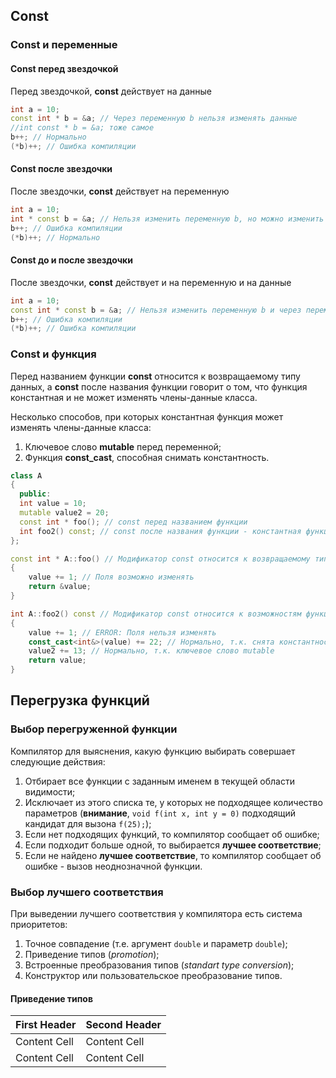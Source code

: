 ## Const

### Const и переменные

#### Const перед звездочкой

Перед звездочкой, **const** действует на данные

```cpp
int a = 10;
const int * b = &a; // Через переменную b нельзя изменять данные
//int const * b = &a; тоже самое
b++; // Нормально
(*b)++; // Ошибка компиляции
```

#### Const после звездочки

После звездочки, **const** действует на переменную

```c++
int a = 10;
int * const b = &a; // Нельзя изменить переменную b, но можно изменить данные
b++; // Ошибка компиляции
(*b)++; // Нормально
```

#### Const до и после звездочки

После звездочки, **const** действует и на переменную и на данные

```c++
int a = 10;
const int * const b = &a; // Нельзя изменить переменную b и через переменную b нельзя изменять данные
b++; // Ошибка компиляции
(*b)++; // Ошибка компиляции
```

### Const и функция

Перед названием функции **const** относится к возвращаемому типу данных, а **const** после названия функции говорит о том, что функция константная и не может изменять члены-данные класса.

Несколько способов, при которых константная функция может изменять члены-данные класса:

1. Ключевое слово **mutable** перед переменной;
2. Функция **const_cast**, способная снимать константность. 

```c++
class A
{
  public:
  int value = 10;
  mutable value2 = 20;
  const int * foo(); // const перед названием функции
  int foo2() const; // const после названия функции - константная функция
};

const int * A::foo() // Модификатор const относится к возвращаемому типу данных
{
    value += 1; // Поля возможно изменять
    return &value;
}

int A::foo2() const // Модификатор const относится к возможностям функции внутри класса
{
    value += 1; // ERROR: Поля нельзя изменять
    const_cast<int&>(value) += 22; // Нормально, т.к. снята константность
    value2 += 13; // Нормально, т.к. ключевое слово mutable
    return value;
}
```




## Перегрузка функций

### Выбор перегруженной функции

Компилятор для выяснения, какую функцию выбирать совершает следующие действия:
 1. Отбирает все функции с заданным именем в текущей области видимости;
 2. Исключает из этого списка те, у которых не подходящее количество параметров (**внимание**, `void f(int x, int y = 0)` подходящий кандидат для вызона `f(25);`);
 3. Если нет подходящих функций, то компилятор сообщает об ошибке;
 4. Если подходит больше одной, то выбирается **лучшее соответствие**;
 5. Если не найдено **лучшее соответствие**, то компилятор сообщает об ошибке - вызов неоднозначной функции.

 ### Выбор лучшего соответствия

 При выведении лучшего соответствия у компилятора есть система приоритетов:
  1. Точное совпадение (т.е. аргумент `double` и параметр `double`);
  2. Приведение типов (*promotion*);
  3. Встроенные преобразования типов (*standart type conversion*);
  4. Конструктор или пользовательское преобразование типов.

#### Приведение типов

| First Header  | Second Header |
| ------------- | ------------- |
| Content Cell  | Content Cell  |
| Content Cell  | Content Cell  |
 